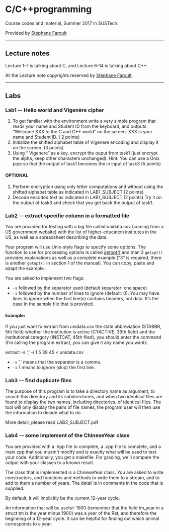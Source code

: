 # C/C++programming
Course codes and material, Summer 2017 in SUSTech.

Provided by [Stéphane Faroult](http://cse.sustc.edu.cn/cn/people/view/people_id/58/sort_id/9/pid/)

-----------------------
## Lecture notes
Lecture 1-7 is talking about C, and Lecture 8-14 is talking about C++.

All the Lecture note copyrights reserved by [Stéphane Faroult](http://cse.sustc.edu.cn/cn/people/view/people_id/58/sort_id/9/pid/).

--------------
## Labs
### Lab1 -- Hello world and Vigenère cipher
1.	To get familiar with the environment write a very simple program that reads your name and Student ID from the keyboard, and outputs “Welcome XXX to the C and C++ world” on the screen. XXX is your name and Student ID. ( 2 points)
2.	Initialize the shifted alphabet table of Vigenere encoding and display it on the screen. (3 points)
3.	Using “ Vigenere” as a key, encrypt the ouput from task1 (just encrypt the alpha, keep other characters unchanged). Hint: You can use a Unix pipe so that the output of task1 becomes the in input of task3 (5 points)
#### OPTIONAL
1.	Perform encryption using only letter computations and without using the shifted alphabet table as indicated in LAB1_SUBJECT.(2 points)
2.	Decode encoded text as indicated in LAB1_SUBJECT.(2 points) Try it on the output of task3 and check that you get back the output of task1.

### Lab2 -- extract specific column in a formatted file
You are provided for testing with a big file called unidata.csv (coming from a US government website) with the list of higher-education institutes in the US, as well as a spreadsheet describing the data.

Your program will use Unix-style flags to specify some options. The function to use for processing options is called [getopt()](https://linux.die.net/man/3/getopt) and man 3 `getopt()` provides explanations as well as a complete example ("3" is required, there is another `getopt()` in section 1 of the manual). You can copy, paste and adapt the example.

You are asked to implement two flags:
* `-s` followed by the separator used (default separator: one space)
* `-i` followed by the number of lines to ignore (default: 0). You may have lines to ignore when the first line(s) contains headers, not data. It’s the case in the sample file that is provided.
#### Example:
If you just want to extract from unidata.csv the state abbreviation (STABBR, 5th field) whether the institution is active (CYACTIVE, 39th field) and the institutional category (INSTCAT, 45th filed), you should enter the command (I’m calling the program extract, you can give it any name you want):

extract -s ',' -i 1 5 39 45 < unidata.csv
* `-s` ',' means that the separator is a comma.
* `-i` 1 means to ignore (skip) the first line.

### Lab3 -- find duplicate files
The purpose of this program is to take a directory name as argument, to search this directory and its subdirectories, and when two identical files are found to display the two names, including directories, of identical files. The tool will only display the pairs of file names, the program user will then use the information to decide what to do.

More detail, please read LAB3_SUBJECT.pdf
### Lab4 -- some implement of the ChineseYear class
You are provided with a .hpp file to complete, a .cpp file to complete, and a main.cpp that you mustn't modify and is exactly what will be used to test your code. Additionally, you get a makefile. For grading, we'll compare the output with your classes to a known result.

The class that is implemented is a ChineseYear class. You are asked to write constructors, and functions and methods to write them to a stream, and to add to them a number of years. The detail is in comments in the code that is supplied.

By default, it will implicitly be the current 12-year cycle.

An information that will be useful: 1900 (remember that the field tm_year in a struct tm is the year minus 1900) was a year of the Rat, and therefore the beginning of a 12-year cycle. It can be helpful for finding out which animal corresponds to a year.
